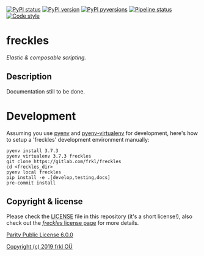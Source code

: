 [![PyPI status](https://img.shields.io/pypi/status/freckles.svg)](https://pypi.python.org/pypi/freckles/)
[![PyPI version](https://img.shields.io/pypi/v/freckles.svg)](https://pypi.python.org/pypi/freckles/)
[![PyPI pyversions](https://img.shields.io/pypi/pyversions/freckles.svg)](https://pypi.python.org/pypi/freckles/)
[![Pipeline status](https://gitlab.com/frkl/freckles/badges/develop/pipeline.svg)](https://gitlab.com/frkl/freckles/pipelines)
[![Code style](https://img.shields.io/badge/code%20style-black-000000.svg)](https://github.com/ambv/black)

# freckles

*Elastic & composable scripting.*


## Description

Documentation still to be done. 

# Development

Assuming you use [pyenv](https://github.com/pyenv/pyenv) and [pyenv-virtualenv](https://github.com/pyenv/pyenv-virtualenv) for development, here's how to setup a 'freckles' development environment manually:

    pyenv install 3.7.3
    pyenv virtualenv 3.7.3 freckles
    git clone https://gitlab.com/frkl/freckles
    cd <freckles_dir>
    pyenv local freckles
    pip install -e .[develop,testing,docs]
    pre-commit install


## Copyright & license

Please check the [LICENSE](/LICENSE) file in this repository (it's a short license!), also check out the [*freckles* license page](https://freckles.io/license) for more details.

[Parity Public License 6.0.0](https://licensezero.com/licenses/parity)

[Copyright (c) 2019 frkl OÜ](https://frkl.io)
